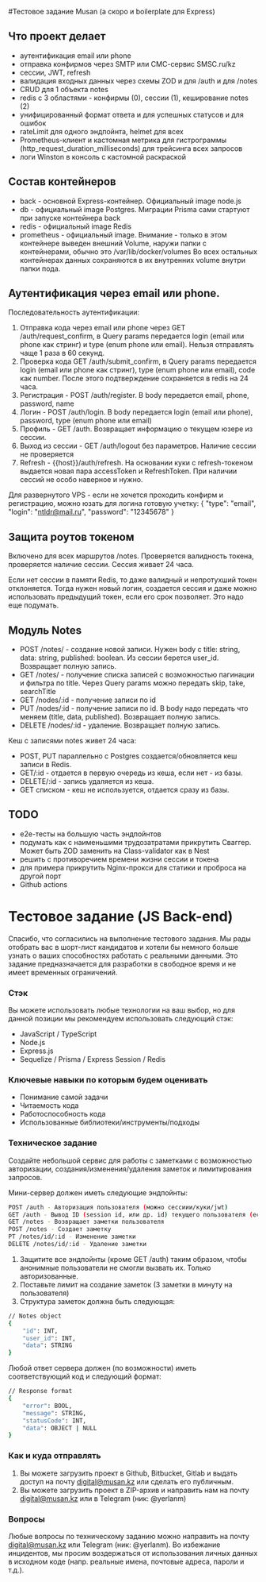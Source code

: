 
#Тестовое задание Musan (а скоро и boilerplate для Express)

## Что проект делает
- аутентификация email или phone
- отправка конфирмов через SMTP или СМС-сервис SMSC.ru/kz
- сессии, JWT, refresh
- валидация входных данных через схемы ZOD и для /auth и для /notes
- CRUD для 1 объекта notes
- redis с 3 областями - конфирмы (0), сессии (1), кеширование notes (2)
- унифицированный формат ответа и для успешных статусов и для ошибок
- rateLimit для одного эндпойнта, helmet для всех
- Prometheus-клиент и кастомная метрика для гистрограммы (http_request_duration_milliseconds) для трейсинга всех запросов
- логи Winston в консоль с кастомной раскраской

## Состав контейнеров
- back - основной Express-контейнер. Официальный image node.js
- db - официальный image Postgres. Миграции Prisma сами стартуют при запуске контейнера back
- redis - официальный image Redis
- prometheus - официальный image. Внимание - только в этом контейнере выведен внешний Volume, наружи папки с контейнерами, обычно это /var/lib/docker/volumes
Во всех остальных контейнерах данных сохраняются в их внутренних volume внутри папки пода.

## Аутентификация через email или phone. 
Последовательность аутентификации:
1. Отправка кода через email или phone через GET /auth/request_confirm, в Query params передается login (email или phone как стринг) и type (enum phone или email).
Нельзя отправлять чаще 1 раза в 60 секунд.
2. Проверка кода GET /auth/submit_confirm, в Query params передается login (email или phone как стринг), type (enum phone или email), code как number. 
После этого подтверждение сохраняется в redis на 24 часа.
3. Регистрация - POST /auth/register. В body передается email, phone, password, name
4. Логин - POST /auth/login. В body передается login (email или phone), password, type (enum phone или email)
5. Профиль - GET /auth. Возвращает информацию о текущем юзере из сессии. 
6. Выход из сессии - GET /auth/logout без параметров. Наличие сессии не проверяется
7. Refresh - {{host}}/auth/refresh. На основании куки с refresh-токеном выдается новая пара accessToken и RefreshToken. При наличии сессий не особо наверное и нужно. 

Для развернутого VPS - если не хочется проходить конфирм и регистрацию, можно юзать для логина готовую учетку:
{
    "type": "email",
    "login": "ntldr@mail.ru",
    "password": "12345678"
}

## Защита роутов токеном
Включено для всех маршрутов /notes. 
Проверяется валидность токена, проверяется наличие сессии.
Сессия живает 24 часа.

Если нет сессии в памяти Redis, то даже валидный и непротухший токен отклоняется. Тогда нужен новый логин, создается сессия и даже можно использовать предыдущий токен, если его срок позволяет. Это надо еще подумать.

## Модуль Notes
- POST /notes/ - создание новой записи. Нужен body c title: string, data: string, published: boolean. Из сессии берется user_id. Возвращает полную запись.
- GET /notes/ - получение списка записей с возможностью пагинации и фильтра по title. Через Query params можно передать skip, take, searchTitle
- GET /nodes/:id - получение записи по id
- PUT /nodes/:id - получение записи по id. В body надо передать что меняем (title, data, published). Возвращает полную запись.
- DELETE /nodes/:id - удаление. Возвращает полную запись.  

Кеш с записями notes живет 24 часа:
- POST, PUT параллельно с Postgres создается/обновляется кеш записи в Redis. 
- GET/:id - отдается в первую очередь из кеша, если нет - из базы. 
- DELETE/:id - запись удаляется из кеша.  
- GET списком - кеш не используется, отдается сразу из базы.

## TODO
- e2e-тесты на большую часть эндпойнтов
- подумать как с наименьшими трудозатратами прикрутить Сваггер. Может быть ZOD заменить на Class-validator как в Nest
- решить с противоречием времени жизни сессии и токена
- для примера прикрутить Nginx-прокси для статики и проброса на другой порт
- Github actions

# Тестовое задание (JS Back-end)

Спасибо, что согласились на выполнение тестового задания. Мы рады отобрать вас в шорт-лист кандидатов и хотели бы немного больше узнать о ваших способностях работать с реальными данными. Это задание предназначается для разработки в свободное время и не имеет временных ограничений.

### Стэк

Вы можете использовать любые технологии на ваш выбор, но для данной позиции мы рекомендуем использовать следующий стэк:

- JavaScript / TypeScript
- Node.js
- Express.js
- Sequelize / Prisma / Express Session / Redis

### Ключевые навыки по которым будем оценивать

- Понимание самой задачи
- Читаемость кода
- Работоспособность кода
- Использованные библиотеки/инструменты/подходы

### Техническое задание

Создайте небольшой сервис для работы с заметками с возможностью авторизации, создания/изменения/удаления заметок и лимитирования запросов.

Мини-сервер должен иметь следующие эндпойнты:

```bash
POST /auth - Авторизация пользователя (можно сессиии/куки/jwt)
GET /auth - Вывод ID (session id, или др. id) текущего пользователя (если авторизован), либо возвращает 401
GET /notes - Возвращает заметки пользователя
POST /notes - Создает заметку
PT /notes/id/:id - Изменение заметки
DELETE /notes/id/:id - Удаление заметки
```

1. Защитите все эндпойнты (кроме GET /auth) таким образом, чтобы анонимные пользователи не смогли вызвать их. Только авторизованные.
2. Поставьте лимит на создание заметок (3 заметки в минуту на пользователя)
3. Структура заметок должна быть следующая:

```bash
// Notes object
{
	"id": INT,
	"user_id": INT,
	"data": STRING
}
```

Любой ответ сервера должен (по возможности) иметь соответствующий код и следующий формат:

```bash
// Response format
{
	"error": BOOL,
	"message": STRING,
	"statusCode": INT,
	"data": OBJECT | NULL
}
```

### Как и куда отправлять

1. Вы можете загрузить проект в Github, Bitbucket, Gitlab и выдать доступ на почту [digital@musan.kz](mailto:digital@musan.kz) или сделать его публичным.
2. Вы можете загрузить проект в ZIP-архив и направить нам на почту [digital@musan.kz](mailto:digital@musan.kz) или в Telegram (ник: @yerlanm)

### Вопросы

Любые вопросы по техническому заданию можно направить на почту [digital@musan.kz](mailto:digital@musan.kz) или Telegram (ник: @yerlanm). Во избежание инцидентов, мы просим воздержаться от использования личных данных в исходном коде (напр. реальные имена, почтовые адреса, пароли и т.д.).